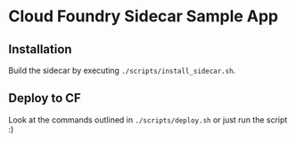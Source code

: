 # Cloud Foundry Sidecar Sample App

## Installation
Build the sidecar by executing `./scripts/install_sidecar.sh`. 

## Deploy to CF
Look at the commands outlined in `./scripts/deploy.sh` or just run the script :) 
